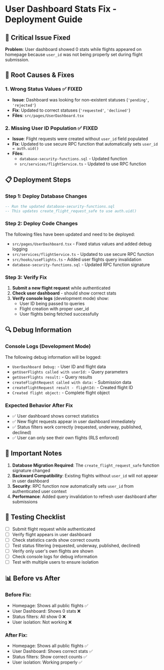 # User Dashboard Stats Fix - Deployment Guide

## 🚨 Critical Issue Fixed
**Problem**: User dashboard showed 0 stats while flights appeared on homepage because `user_id` was not being properly set during flight submission.

## 🔧 Root Causes & Fixes

### 1. **Wrong Status Values** ✅ FIXED
- **Issue**: Dashboard was looking for non-existent statuses (`'pending'`, `'rejected'`)
- **Fix**: Updated to correct statuses (`'requested'`, `'declined'`)
- **Files**: `src/pages/UserDashboard.tsx`

### 2. **Missing User ID Population** ✅ FIXED
- **Issue**: Flight requests were created without `user_id` field populated
- **Fix**: Updated to use secure RPC function that automatically sets `user_id = auth.uid()`
- **Files**: 
  - `database-security-functions.sql` - Updated function
  - `src/services/flightService.ts` - Updated to use RPC function

## 📋 Deployment Steps

### Step 1: Deploy Database Changes
```sql
-- Run the updated database-security-functions.sql
-- This updates create_flight_request_safe to use auth.uid()
```

### Step 2: Deploy Code Changes
The following files have been updated and need to be deployed:
- `src/pages/UserDashboard.tsx` - Fixed status values and added debug logging
- `src/services/flightService.ts` - Updated to use secure RPC function
- `src/hooks/useFlights.ts` - Added user flights query invalidation
- `database-security-functions.sql` - Updated RPC function signature

### Step 3: Verify Fix
1. **Submit a new flight request** while authenticated
2. **Check user dashboard** - should show correct stats
3. **Verify console logs** (development mode) show:
   - User ID being passed to queries
   - Flight creation with proper user_id
   - User flights being fetched successfully

## 🔍 Debug Information

### Console Logs (Development Mode)
The following debug information will be logged:
- `UserDashboard Debug:` - User ID and flight data
- `getUserFlights called with userId:` - Query parameters
- `getUserFlights result:` - Query results
- `createFlightRequest called with data:` - Submission data
- `createFlightRequest result - flightId:` - Created flight ID
- `Created flight object:` - Complete flight object

### Expected Behavior After Fix
- ✅ User dashboard shows correct statistics
- ✅ New flight requests appear in user dashboard immediately
- ✅ Status filters work correctly (requested, underway, published, declined)
- ✅ User can only see their own flights (RLS enforced)

## 🚨 Important Notes

1. **Database Migration Required**: The `create_flight_request_safe` function signature changed
2. **Backward Compatibility**: Existing flights without `user_id` will not appear in user dashboard
3. **Security**: RPC function now automatically sets `user_id` from authenticated user context
4. **Performance**: Added query invalidation to refresh user dashboard after submissions

## 🧪 Testing Checklist

- [ ] Submit flight request while authenticated
- [ ] Verify flight appears in user dashboard
- [ ] Check statistics cards show correct counts
- [ ] Test status filtering (requested, underway, published, declined)
- [ ] Verify only user's own flights are shown
- [ ] Check console logs for debug information
- [ ] Test with multiple users to ensure isolation

## 📊 Before vs After

### Before Fix:
- Homepage: Shows all public flights ✅
- User Dashboard: Shows 0 stats ❌
- Status filters: All show 0 ❌
- User isolation: Not working ❌

### After Fix:
- Homepage: Shows all public flights ✅
- User Dashboard: Shows correct stats ✅
- Status filters: Show correct counts ✅
- User isolation: Working properly ✅

